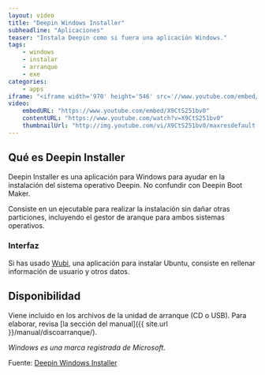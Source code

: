```yaml
---
layout: video
title: "Deepin Windows Installer"
subheadline: "Aplicaciones"
teaser: "Instala Deepin como si fuera una aplicación Windows."
tags:
    - windows
    - instalar
    - arranque
    - exe
categories:
    - apps
iframe: "<iframe width='970' height='546' src='//www.youtube.com/embed/X9CtS251bv0' frameborder='0' allowfullscreen></iframe>"
video:
    embedURL: "https://www.youtube.com/embed/X9CtS251bv0"
    contentURL: "https://www.youtube.com/watch?v=X9CtS251bv0"
    thumbnailUrl: "http://img.youtube.com/vi/X9CtS251bv0/maxresdefault.jpg"
---
```

<!--more-->

## Qué es Deepin Installer
Deepin Installer es una aplicación para Windows para ayudar en la instalación del sistema operativo Deepin. No confundir con Deepin Boot Maker.

Consiste en un ejecutable para realizar la instalación sin dañar otras particiones, incluyendo el gestor de aranque para ambos sistemas operativos.

### Interfaz
Si has usado [Wubi](https://es.wikipedia.org/wiki/Wubi_(Ubuntu)), una aplicación para instalar Ubuntu, consiste en rellenar información de usuario y otros datos.

## Disponibilidad

Viene incluido en los archivos de la unidad de arranque (CD o USB). Para elaborar, revisa [la sección del manual]({{ site.url }}/manual/discoarranque/).

*Windows es una marca registrada de Microsoft.*

Fuente: [Deepin Windows Installer](https://www.deepin.org/es/original/deepin-installer/)
